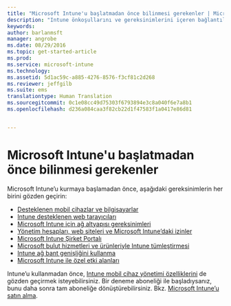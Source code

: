 ```yaml
---
title: "Microsoft Intune'u başlatmadan önce bilinmesi gerekenler | Microsoft Intune"
description: "Intune önkoşullarını ve gereksinimlerini içeren bağlantıların bulunduğu sayfa"
keywords: 
author: barlanmsft
manager: angrobe
ms.date: 08/29/2016
ms.topic: get-started-article
ms.prod: 
ms.service: microsoft-intune
ms.technology: 
ms.assetid: 5d1ac59c-a885-4276-8576-f3cf81c2d268
ms.reviewer: jeffgilb
ms.suite: ems
translationtype: Human Translation
ms.sourcegitcommit: 0c1e08cc49d75303f6793894e3c8a040f6e7a8b1
ms.openlocfilehash: d236a084caa3f82cb22d1f47583f1a0417e86d81


---
```


# Microsoft Intune'u başlatmadan önce bilinmesi gerekenler

Microsoft Intune’u kurmaya başlamadan önce, aşağıdaki gereksinimlerin her birini gözden geçirin:

- [Desteklenen mobil cihazlar ve bilgisayarlar](supported-mobile-devices-and-computers.md)
- [Intune desteklenen web tarayıcıları](supported-web-browsers.md)
- [Microsoft Intune için ağ altyapısı gereksinimleri](network-infrastructure-requirements-for-microsoft-intune.md)
- [Yönetim hesapları, web siteleri ve Microsoft Intune’daki izinler](administrative-accounts-websites-perms.md)
- [Microsoft Intune Şirket Portalı](microsoft-intune-company-portal.md)
- [Microsoft bulut hizmetleri ve ürünleriyle Intune tümleştirmesi](integration-with-cloud-services.md)
- [Intune ağ bant genişliğini kullanma](network-bandwidth-use.md)
- [Microsoft Intune ile özel etki alanları](domain-names-for-microsoft-intune.md)


Intune’u kullanmadan önce, [Intune mobil cihaz yönetimi özelliklerini](/intune/get-started/mobile-device-management-capabilities-in-microsoft-intune) de gözden geçirmek isteyebilirsiniz. Bir deneme aboneliği ile başladıysanız, bunu daha sonra tam aboneliğe dönüştürebilirsiniz. Bkz. [Microsoft Intune’u satın alma](http://www.microsoft.com/en-us/server-cloud/products/microsoft-intune/Purchasing.aspx).



<!--HONumber=Aug16_HO5-->


